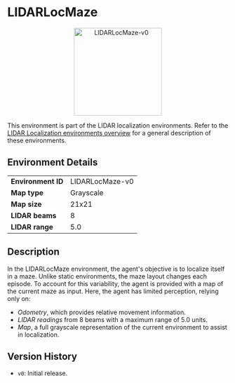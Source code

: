 # LIDARLocMaze

<p align="center"><img src="img/LIDARLocMaze-v0.gif" alt="LIDARLocMaze-v0" width="200px"/></p>

This environment is part of the LIDAR localization environments.
Refer to the [LIDAR Localization environments overview](LIDARLocalization.md) for a general description of these environments.

## Environment Details

|                           |               |
|---------------------------|-----------------|
| **Environment ID**        | LIDARLocMaze-v0 |
| **Map type**              | Grayscale       |
| **Map size**              | 21x21           |
| **LIDAR beams**           | 8               |
| **LIDAR range**           | 5.0             |

## Description

In the LIDARLocMaze environment, the agent's objective is to localize itself in a maze.
Unlike static environments, the maze layout changes each episode. To account for this variability, the agent is provided with a map of the current maze as input. Here, the agent has limited perception, relying only on:
- *Odometry*, which provides relative movement information.
- *LIDAR readings* from 8 beams with a maximum range of 5.0 units.
- *Map*, a full grayscale representation of the current environment to assist in localization.

## Version History

- `v0`: Initial release.
